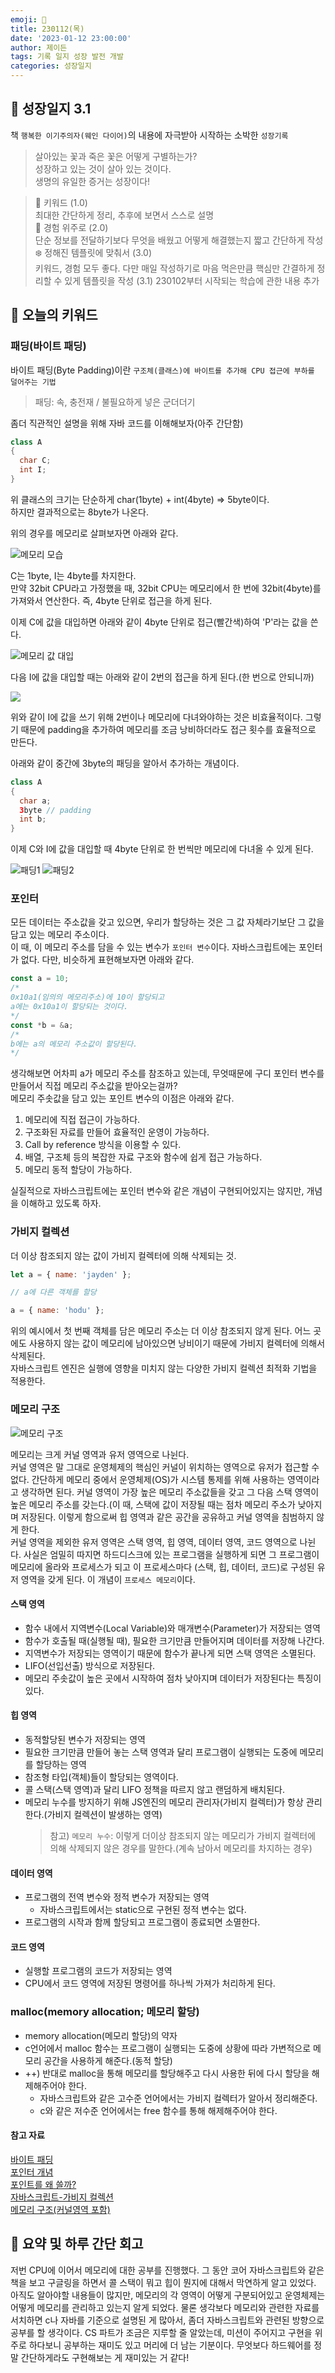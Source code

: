 ```yaml
---
emoji: 🌱
title: 230112(목)
date: '2023-01-12 23:00:00'
author: 제이든
tags: 기록 일지 성장 발전 개발
categories: 성장일지
---
```


## 🎄 성장일지 3.1

책 `행복한 이기주의자(웨인 다이어)`의 내용에 자극받아 시작하는 소박한 `성장기록`

> 살아있는 꽃과 죽은 꽃은 어떻게 구별하는가?<br/>
> 성장하고 있는 것이 살아 있는 것이다.<br/>
> 생명의 유일한 증거는 성장이다!

> 🌳 키워드 (1.0)<br/>
> 최대한 간단하게 정리, 추후에 보면서 스스로 설명<br/>
> 🍉 경험 위주로 (2.0)<br/>
> 단순 정보를 전달하기보다 무엇을 배웠고 어떻게 해결했는지 짧고 간단하게 작성<br/>
> ❄️ 정해진 템플릿에 맞춰서 (3.0)<br/>
> 키워드, 경험 모두 좋다. 다만 매일 작성하기로 마음 먹은만큼 핵심만 간결하게 정리할 수 있게 템플릿을 작성
> (3.1) 230102부터 시작되는 학습에 관한 내용 추가

## 🔑 오늘의 키워드

### 패딩(바이트 패딩)

바이트 패딩(Byte Padding)이란 `구조체(클래스)에 바이트를 추가해 CPU 접근에 부하를 덜어주는 기법`

> 패딩: 속, 충전재 / 불필요하게 넣은 군더더기

좀더 직관적인 설명을 위해 자바 코드를 이해해보자(아주 간단함)

```java
class A
{
  char C;
  int I;
}
```

위 클래스의 크기는 단순하게 char(1byte) + int(4byte) => 5byte이다.<br/>
하지만 결과적으로는 8byte가 나온다.

위의 경우를 메모리로 살펴보자면 아래와 같다.

![메모리 모습](https://img1.daumcdn.net/thumb/R1280x0/?scode=mtistory2&fname=https%3A%2F%2Ft1.daumcdn.net%2Fcfile%2Ftistory%2F214C9E4857977B1522)

C는 1byte, I는 4byte를 차지한다.<br/>
만약 32bit CPU라고 가정했을 때, 32bit CPU는 메모리에서 한 번에 32bit(4byte)를 가져와서 연산한다. 즉, 4byte 단위로 접근을 하게 된다.

이제 C에 값을 대입하면 아래와 같이 4byte 단위로 접근(빨간색)하여 'P'라는 값을 쓴다.

![메모리 값 대입](https://img1.daumcdn.net/thumb/R1280x0/?scode=mtistory2&fname=https%3A%2F%2Ft1.daumcdn.net%2Fcfile%2Ftistory%2F223B674857977C5737)

다음 I에 값을 대입할 때는 아래와 같이 2번의 접근을 하게 된다.(한 번으로 안되니까)

![](https://img1.daumcdn.net/thumb/R1280x0/?scode=mtistory2&fname=https%3A%2F%2Ft1.daumcdn.net%2Fcfile%2Ftistory%2F23456F4857977EA636)

위와 같이 I에 값을 쓰기 위해 2번이나 메모리에 다녀와야하는 것은 비효율적이다. 그렇기 때문에 padding을 추가하여 메모리를 조금 낭비하더라도 접근 횟수를 효율적으로 만든다.

아래와 같이 중간에 3byte의 패딩을 알아서 추가하는 개념이다.

```java
class A
{
  char a;
  3byte // padding
  int b;
}
```

이제 C와 I에 값을 대입할 때 4byte 단위로 한 번씩만 메모리에 다녀올 수 있게 된다.

![패딩1](https://img1.daumcdn.net/thumb/R1280x0/?scode=mtistory2&fname=https%3A%2F%2Ft1.daumcdn.net%2Fcfile%2Ftistory%2F251F604D579782A70A)
![패딩2](https://img1.daumcdn.net/thumb/R1280x0/?scode=mtistory2&fname=https%3A%2F%2Ft1.daumcdn.net%2Fcfile%2Ftistory%2F2114124A5797868905)

### 포인터

모든 데이터는 주소값을 갖고 있으면, 우리가 할당하는 것은 그 값 자체라기보단 그 값을 담고 있는 메모리 주소이다.<br/>
이 때, 이 메모리 주소를 담을 수 있는 변수가 `포인터 변수`이다. 자바스크립트에는 포인터가 없다. 다만, 비슷하게 표현해보자면 아래와 같다.

```js
const a = 10;
/*
0x10a1(임의의 메모리주소)에 10이 할당되고
a에는 0x10a1이 할당되는 것이다.
*/
const *b = &a;
/*
b에는 a의 메모리 주소값이 할당된다.
*/
```

생각해보면 어차피 a가 메모리 주소를 참조하고 있는데, 무엇때문에 구디 포인터 변수를 만들어서 직접 메모리 주소값을 받아오는걸까?<br/>
메모리 주솟값을 담고 있는 포인트 변수의 이점은 아래와 같다.

1. 메모리에 직접 접근이 가능하다.
2. 구조화된 자료를 만들어 효율적인 운영이 가능하다.
3. Call by reference 방식을 이용할 수 있다.
4. 배열, 구조체 등의 복잡한 자료 구조와 함수에 쉽게 접근 가능하다.
5. 메모리 동적 할당이 가능하다.

실질적으로 자바스크립트에는 포인터 변수와 같은 개념이 구현되어있지는 않지만, 개념을 이해하고 있도록 하자.

### 가비지 컬렉션

더 이상 참조되지 않는 값이 가비지 컬렉터에 의해 삭제되는 것.<br/>

```js
let a = { name: 'jayden' };

// a에 다른 객체를 할당

a = { name: 'hodu' };
```

위의 예시에서 첫 번째 객체를 담은 메모리 주소는 더 이상 참조되지 않게 된다. 어느 곳에도 사용하지 않는 값이 메모리에 남아있으면 낭비이기 때문에 가비지 컬렉터에 의해서 삭제된다.<br/>
자바스크립트 엔진은 실행에 영향을 미치지 않는 다양한 가비지 컬렉션 최적화 기법을 적용한다.

### 메모리 구조

![메모리 구조](https://img1.daumcdn.net/thumb/R1280x0/?scode=mtistory2&fname=https%3A%2F%2Fblog.kakaocdn.net%2Fdn%2FbUMTK9%2FbtqAxORN5Zp%2Fw7T9wYU3CBESv7ByHy18f0%2Fimg.jpg)

메모리는 크게 커널 영역과 유저 영역으로 나뉜다.<br/>
커널 영역은 말 그대로 운영체제의 핵심인 커널이 위치하는 영역으로 유저가 접근할 수 없다. 간단하게 메모리 중에서 운영체제(OS)가 시스템 통제를 위해 사용하는 영역이라고 생각하면 된다. 커널 영역이 가장 높은 메모리 주소값들을 갖고 그 다음 스택 영역이 높은 메모리 주소를 갖는다.(이 때, 스택에 값이 저장될 때는 점차 메모리 주소가 낮아지며 저장된다. 이렇게 함으로써 힙 영역과 같은 공간을 공유하고 커널 영역을 침범하지 않게 한다.<br/>
커널 영역을 제외한 유저 영역은 스택 영역, 힙 영역, 데이터 영역, 코드 영역으로 나뉜다. 사실은 엄밀히 따지면 하드디스크에 있는 프로그램을 실행하게 되면 그 프로그램이 메모리에 올라와 프로세스가 되고 이 프로세스마다 (스택, 힙, 데이터, 코드)로 구성된 유저 영역을 갖게 된다. 이 개념이 `프로세스 메모리`이다.

#### 스택 영역

- 함수 내에서 지역변수(Local Variable)와 매개변수(Parameter)가 저장되는 영역
- 함수가 호출될 때(실행될 때), 필요한 크기만큼 만들어지며 데이터를 저장해 나간다.
- 지역변수가 저장되는 영역이기 때문에 함수가 끝나게 되면 스택 영역은 소멸된다.
- LIFO(선입선출) 방식으로 저장된다.
- 메모리 주솟값이 높은 곳에서 시작하여 점차 낮아지며 데이터가 저장된다는 특징이 있다.

#### 힙 영역

- 동적할당된 변수가 저장되는 영역
- 필요한 크기만큼 만들어 놓는 스택 영역과 달리 프로그램이 실행되는 도중에 메모리를 할당하는 영역
- 참조형 타입(객체)들이 할당되는 영역이다.
- 콜 스택(스택 영역)과 달리 LIFO 정책을 따르지 않고 랜덤하게 배치된다.
- 메모리 누수를 방지하기 위해 JS엔진의 메모리 관리자(가비지 컬렉터)가 항상 관리한다.(가비지 컬렉션이 발생하는 영역)
  > 참고) `메모리 누수`: 이렇게 더이상 참조되지 않는 메모리가 가비지 컬렉터에 의해 삭제되지 않은 경우를 말한다.(계속 남아서 메모리를 차지하는 경우)

#### 데이터 영역

- 프로그램의 전역 변수와 정적 변수가 저장되는 영역
  - 자바스크립트에서는 static으로 구현된 정적 변수는 없다.
- 프로그램의 시작과 함께 할당되고 프로그램이 종료되면 소멸한다.

#### 코드 영역

- 실행할 프로그램의 코드가 저장되는 영역
- CPU에서 코드 영역에 저장된 명령어를 하나씩 가져가 처리하게 된다.

### malloc(memory allocation; 메모리 할당)

- memory allocation(메모리 할당)의 약자
- c언어에서 malloc 함수는 프로그램이 실행되는 도중에 상황에 따라 가변적으로 메모리 공간을 사용하게 해준다.(동적 할당)
- ++) 반대로 malloc을 통해 메모리를 할당해주고 다시 사용한 뒤에 다시 할당을 해제해주어야 한다.
  - 자바스크립트와 같은 고수준 언어에서는 가비지 컬렉터가 알아서 정리해준다.
  - c와 같은 저수준 언어에서는 free 함수를 통해 해제해주어야 한다.

#### 참고 자료

[바이트 패딩](https://supercoding.tistory.com/37)<br/>
[포인터 개념](http://www.tcpschool.com/c/c_pointer_intro)<br/>
[포인트를 왜 쓸까?](https://ggodong.tistory.com/28)<br/>
[자바스크립트-가비지 컬렉션](https://ko.javascript.info/garbage-collection)<br/>
[메모리 구조(커널영역 포함)](https://hdacker.tistory.com/6)

## 📝 요약 및 하루 간단 회고

저번 CPU에 이어서 메모리에 대한 공부를 진행했다. 그 동안 코어 자바스크립트와 같은 책을 보고 구글링을 하면서 콜 스택이 뭐고 힙이 뭔지에 대해서 막연하게 알고 있었다.
아직도 알아야할 내용들이 많지만, 메모리의 각 영역이 어떻게 구분되어있고 운영체제는 어떻게 메모리를 관리하고 있는지 알게 되었다. 물론 생각보다 메모리와 관련한 자료를 서치하면
c나 자바를 기준으로 설명된 게 많아서, 좀더 자바스크립트와 관련된 방향으로 공부를 할 생각이다. CS 파트가 조금은 지루할 줄 알았는데, 미션이 주어지고 구현을 위주로 하다보니
공부하는 재미도 있고 머리에 더 남는 기분이다. 무엇보다 하드웨어를 정말 간단하게라도 구현해보는 게 재미있는 거 같다!

```toc

```
